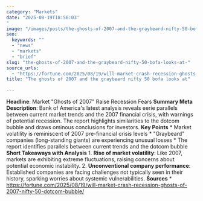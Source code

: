 ```yaml
---
category: "Markets"
date: "2025-08-19T18:56:03'"
image: "/images/posts/the-ghosts-of-2007-and-the-graybeard-nifty-50-bofa-looks-at.jpg"
seo:
  keywords: ""
  - "news"
  - "markets"
  - "brief"
slug: "the-ghosts-of-2007-and-the-graybeard-nifty-50-bofa-looks-at-"
source_urls:
  - "https://fortune.com/2025/08/19/will-market-crash-recession-ghosts-of-2007-nifty-50-dotcom-bubble/"
title: "The ghosts of 2007 and the graybeard nifty 50 bofa looks at"

---
```


**Headline**: Market "Ghosts of 2007" Raise Recession Fears  **Summary Meta Description**: Bank of America's latest analysis reveals eerie parallels between current market trends and the 2007 financial crisis, with warnings of potential recession. The report highlights similarities to the dotcom bubble and draws ominous conclusions for investors.  **Key Points**  * Market volatility is reminiscent of 2007 pre-financial crisis levels * "Graybeard" companies (long-standing giants) are experiencing unusual losses * The report identifies parallels between current trends and the dotcom bubble  **Short Takeaways with Analysis**  1. **Rise of market volatility**: Like 2007, markets are exhibiting extreme fluctuations, raising concerns about potential economic instability. 2. **Unconventional company performance**: Established companies are facing challenges not typically seen in their history, sparking worries about systemic vulnerabilities.  **Sources** * https://fortune.com/2025/08/19/will-market-crash-recession-ghosts-of-2007-nifty-50-dotcom-bubble/
